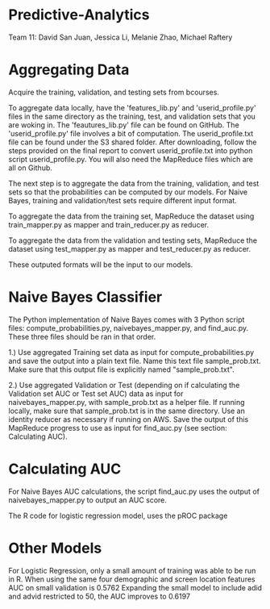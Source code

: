 Predictive-Analytics
====================

Team 11: David San Juan, Jessica Li, Melanie Zhao, Michael Raftery

# Aggregating Data

Acquire the training, validation, and testing sets from bcourses.

To aggregate data locally, have the 'features_lib.py' and 'userid_profile.py' files in the same directory as the training, test, and validation sets that you are woking in. The 'feautures_lib.py' file can be found on GitHub. The 'userid_profile.py' file involves a bit of computation. The userid_profile.txt file can be found under the S3 shared folder. After downloading, follow the steps provided on the final report to convert userid_profile.txt into python script userid_profile.py. You will also need the MapReduce files which are all on Github.

The next step is to aggregate the data from the training, validation, and test sets so that the probabilities can be computed by our models. For Naive Bayes, training and validation/test sets require different input format.

To aggregate the data from the training set, MapReduce the dataset using train_mapper.py as mapper and train_reducer.py as reducer.

To aggregate the data from the validation and testing sets, MapReduce the dataset using test_mapper.py as mapper and test_reducer.py as reducer.

These outputed formats will be the input to our models.

# Naive Bayes Classifier
The Python implementation of Naive Bayes comes with 3 Python script files: compute_probabilities.py, naivebayes_mapper.py, and find_auc.py. These three files should be ran in that order.

1.) Use aggregated Training set data as input for compute_probabilities.py and save the output into a plain text file. Name this text file sample_prob.txt. Make sure that this output file is explicitly named "sample_prob.txt".

2.) Use aggregated Validation or Test (depending on if calculating the Validation set AUC or Test set AUC) data as input for naivebayes_mapper.py, with sample_prob.txt as a helper file. If running locally, make sure that sample_prob.txt is in the same directory. Use an identity reducer as necessary if running on AWS. Save the output of this MapReduce progress to use as input for find_auc.py (see section: Calculating AUC).

# Calculating AUC
For Naive Bayes AUC calculations, the script find_auc.py uses the output of naivebayes_mapper.py to output an AUC score.

The R code for logistic regression model, uses the pROC package

# Other Models
For Logistic Regression, only a small amount of training was able to be run in R.
When using the same four demographic and screen location features AUC on small validation is 0.5762
Expanding the small model to include adid and advid restricted to 50, the AUC improves to 0.6197
